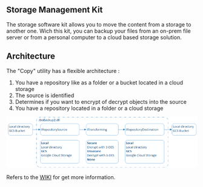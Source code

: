 ## Storage Management Kit

The storage software kit allows you to move the content from a storage to another one. Wich this kit, you can backup your files from an on-prem file server or from a personal computer to a cloud based storage solution.


## Architecture

The "Copy" utility has a flexible architecture :

1. You have a repository like as a folder or a bucket located in a cloud storage
1. The source is identified
1. Determines if you want to encrypt of decrypt objects into the source
1. You have a repository located in a folder or a cloud storage


![Flow local to GCS](https://github.com/jimmybourque/StorageManagementKit/blob/master/Doc/Images/OrganicArchitecture.png) 

Refers to the [WIKI](https://github.com/jimmybourque/StorageManagementKit/wiki/Storage-Management-Kit) for get more information.
